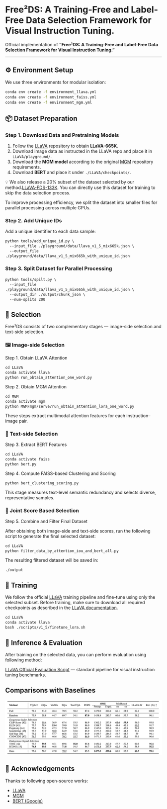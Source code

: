 # Free²DS: A Training-Free and Label-Free Data Selection Framework for Visual Instruction Tuning.

Official implementation of **“Free²DS: A Training-Free and Label-Free Data Selection Framework for Visual Instruction Tuning.”**

---


## ⚙️ Environment Setup

We use three environments for modular isolation:

```bash
conda env create -f environment_llava.yml
conda env create -f environment_faiss.yml
conda env create -f environment_mgm.yml
```

## 📦 Dataset Preparation

### Step 1. Download Data and Pretraining Models

1. Follow the [LLaVA](https://github.com/haotian-liu/LLaVA) repository to obtain **LLaVA-665K**.  
2. Download image data as instructed in the LLaVA repo and place it in `LLaVA/playground/`.  
3. Download the **MGM model** according to the original [MGM](https://github.com/dvlab-research/MGM) repository requirements.  
4. Download **BERT** and place it under `./LLaVA/checkpoints/`.  

💡 We also release a 20% subset of the dataset selected by our method.[LLaVA-FDS-133K](https://drive.google.com/file/d/1H7IfsKgqY4t6jD7Pkqj76ypsBOtRvKAE/view?usp=sharing). You can directly use this dataset for training to skip the data selection process.

To improve processing efficiency, we split the dataset into smaller files for parallel processing across multiple GPUs.
### Step 2. Add Unique IDs
Add a unique identifier to each data sample:
```
python tools/add_unique_id.py \
  --input_file ./playground/data/llava_v1_5_mix665k.json \
  --output_file ./playground/data/llava_v1_5_mix665k_with_unique_id.json
```
### Step 3. Split Dataset for Parallel Processing

```
python tools/spilt.py \
  --input_file ./playground/data/llava_v1_5_mix665k_with_unique_id.json \
  --output_dir ./output/chunk_json \
  --num-splits 200
```

## 🎯 Selection
Free²DS consists of two complementary stages — image-side selection and text-side selection.

### 🖼️ Image-side Selection

Step 1. Obtain LLaVA Attention
```
cd LLaVA
conda activate llava
python run_obtain_attention_one_word.py
```

Step 2. Obtain MGM Attention
```
cd MGM
conda activate mgm
python MGM/mgm/serve/run_obtain_attention_lora_one_word.py
```
These steps extract multimodal attention features for each instruction–image pair.

### 💬 Text-side Selection
Step 3. Extract BERT Features
```
cd LLaVA
conda activate faiss
python bert.py
```

Step 4. Compute FAISS-based Clustering and Scoring
```
python bert_clustering_scoring.py
```
This stage measures text-level semantic redundancy and selects diverse, representative samples.

### 🧩 Joint Score Based Selection
Step 5. Combine and Filter Final Dataset

After obtaining both image-side and text-side scores, run the following script to generate the final selected dataset:
```
cd LLaVA
python filter_data_by_attention_iou_and_bert_all.py
```
The resulting filtered dataset will be saved in:
```
./output
```

## 🧠 Training

We follow the official [LLaVA](https://github.com/haotian-liu/LLaVA) training pipeline and fine-tune using only the selected subset.
Before training, make sure to download all required checkpoints as described in the [LLaVA documentation](https://github.com/haotian-liu/LLaVA/blob/main/docs/MODEL_ZOO.md).
```
cd LLaVA
conda activate llava
bash ./scripts/v1_5/finetune_lora.sh
```

## 🚀 Inference & Evaluation

After training on the selected data, you can perform evaluation using following method:

[LLaVA Official Evaluation Script](https://github.com/haotian-liu/LLaVA/blob/main/docs/Evaluation.md) — standard pipeline for visual instruction tuning benchmarks.

## Comparisons with Baselines

![Comparisons with Baselines](.asset/comparision_baseline.png)

## 🙏 Acknowledgements

Thanks to following open-source works:

- [LLaVA](https://github.com/haotian-liu/LLaVA)
- [MGM](https://github.com/dvlab-research/MGM)
- [BERT (Google)](https://huggingface.co/google-bert/bert-base-uncased)